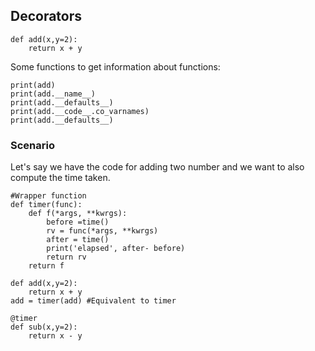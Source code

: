 ## Decorators 

```
def add(x,y=2):
    return x + y 
```

Some functions to get information about functions:

```
print(add) 
print(add.__name__) 
print(add.__defaults__)
print(add.__code__.co_varnames)
print(add.__defaults__)
```


### Scenario

Let's say we have the code for adding two number and we want to also compute the time taken. 

``` 
#Wrapper function
def timer(func):
    def f(*args, **kwrgs):
        before =time() 
        rv = func(*args, **kwrgs) 
        after = time()
        print('elapsed', after- before)
        return rv
    return f

def add(x,y=2):
    return x + y 
add = timer(add) #Equivalent to timer

@timer
def sub(x,y=2):
    return x - y
```